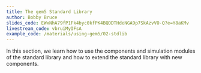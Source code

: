 ```yaml
---
title: The gem5 Standard Library
author: Bobby Bruce
slides_code: EWxNhA79fP1Fk4byc0kfPK4BQDDTHdeNGA9p7SkAzvVO-Q?e=Y8aKMv
livestream_code: vbruiMyIFsA
example_code: /materials/using-gem5/02-stdlib
---
```


In this section, we learn how to use the components and simulation modules of the standard library and how to extend the standard library with new components.
